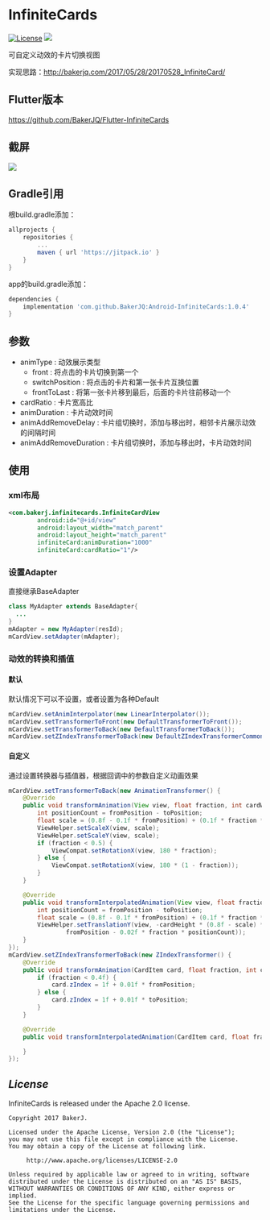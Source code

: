 # InfiniteCards
[![License](https://img.shields.io/badge/license-Apache%202-4EB1BA.svg)](https://www.apache.org/licenses/LICENSE-2.0.html)
[![](https://jitpack.io/v/BakerJQ/Android-InfiniteCards.svg)](https://jitpack.io/#BakerJQ/Android-InfiniteCards)

可自定义动效的卡片切换视图

实现思路：http://bakerjq.com/2017/05/28/20170528_InfiniteCard/

## Flutter版本
https://github.com/BakerJQ/Flutter-InfiniteCards

## 截屏
![](./screenshot/sample.gif)

## Gradle引用
根build.gradle添加：
``` groovy
allprojects {
	repositories {
		...
		maven { url 'https://jitpack.io' }
	}
}
```
app的build.gradle添加：
``` groovy
dependencies {
    implementation 'com.github.BakerJQ:Android-InfiniteCards:1.0.4'
}
```

## 参数
- animType : 动效展示类型
  - front : 将点击的卡片切换到第一个
  - switchPosition : 将点击的卡片和第一张卡片互换位置
  - frontToLast : 将第一张卡片移到最后，后面的卡片往前移动一个
- cardRatio : 卡片宽高比
- animDuration : 卡片动效时间
- animAddRemoveDelay : 卡片组切换时，添加与移出时，相邻卡片展示动效的间隔时间
- animAddRemoveDuration : 卡片组切换时，添加与移出时，卡片动效时间

## 使用
### xml布局
```xml
<com.bakerj.infinitecards.InfiniteCardView
        android:id="@+id/view"
        android:layout_width="match_parent"
        android:layout_height="match_parent"
        infiniteCard:animDuration="1000"
        infiniteCard:cardRatio="1"/>

```
### 设置Adapter
直接继承BaseAdapter
```java
class MyAdapter extends BaseAdapter{
  ...
}
mAdapter = new MyAdapter(resId);
mCardView.setAdapter(mAdapter);
```
### 动效的转换和插值
#### 默认
默认情况下可以不设置，或者设置为各种Default
```java
mCardView.setAnimInterpolator(new LinearInterpolator());
mCardView.setTransformerToFront(new DefaultTransformerToFront());
mCardView.setTransformerToBack(new DefaultTransformerToBack());
mCardView.setZIndexTransformerToBack(new DefaultZIndexTransformerCommon());
```
#### 自定义
通过设置转换器与插值器，根据回调中的参数自定义动画效果
```java
mCardView.setTransformerToBack(new AnimationTransformer() {
    @Override
    public void transformAnimation(View view, float fraction, int cardWidth, int cardHeight, int fromPosition, int toPosition) {
        int positionCount = fromPosition - toPosition;
        float scale = (0.8f - 0.1f * fromPosition) + (0.1f * fraction * positionCount);
        ViewHelper.setScaleX(view, scale);
        ViewHelper.setScaleY(view, scale);
        if (fraction < 0.5) {
            ViewCompat.setRotationX(view, 180 * fraction);
        } else {
            ViewCompat.setRotationX(view, 180 * (1 - fraction));
        }
    }

    @Override
    public void transformInterpolatedAnimation(View view, float fraction, int cardWidth, int cardHeight, int fromPosition, int toPosition) {
        int positionCount = fromPosition - toPosition;
        float scale = (0.8f - 0.1f * fromPosition) + (0.1f * fraction * positionCount);
        ViewHelper.setTranslationY(view, -cardHeight * (0.8f - scale) * 0.5f - cardWidth * (0.02f *
                fromPosition - 0.02f * fraction * positionCount));
    }
});
mCardView.setZIndexTransformerToBack(new ZIndexTransformer() {
    @Override
    public void transformAnimation(CardItem card, float fraction, int cardWidth, int cardHeight, int fromPosition, int toPosition) {
        if (fraction < 0.4f) {
            card.zIndex = 1f + 0.01f * fromPosition;
        } else {
            card.zIndex = 1f + 0.01f * toPosition;
        }
    }

    @Override
    public void transformInterpolatedAnimation(CardItem card, float fraction, int cardWidth, int cardHeight, int fromPosition, int toPosition) {

    }
});
```
## *License*

InfiniteCards is released under the Apache 2.0 license.

```
Copyright 2017 BakerJ.

Licensed under the Apache License, Version 2.0 (the "License");
you may not use this file except in compliance with the License.
You may obtain a copy of the License at following link.

     http://www.apache.org/licenses/LICENSE-2.0

Unless required by applicable law or agreed to in writing, software
distributed under the License is distributed on an "AS IS" BASIS,
WITHOUT WARRANTIES OR CONDITIONS OF ANY KIND, either express or implied.
See the License for the specific language governing permissions and
limitations under the License.
```
